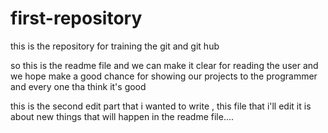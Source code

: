 # first-repository
this is the repository for training the git and git hub


so this is the readme file and we can make it clear for reading the user 
and we hope make a good chance for showing our projects to the programmer and every one tha think it's good

this is the second edit part that i wanted to write , this file that i'll edit it is about new things that will happen in the readme file....
